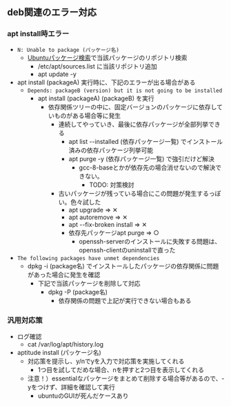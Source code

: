 ## deb関連のエラー対応

### apt install時エラー

* `N: Unable to package (パッケージ名)`
  * [Ubuntuパッケージ検索](https://packages.ubuntu.com/ja/)で当該パッケージのリポジトリ検索
    * /etc/apt/sources.list に当該リポジトリ追加
    * apt update -y
* apt install (packageA) 実行時に、下記のエラーが出る場合がある
  * `Depends: packageB (version) but it is not going to be installed`
    * apt install (packageA) (packageB) を実行
      * 依存関係ツリーの中に、固定バージョンのパッケージに依存していものがある場合等に発生
        * 連続してやっていき、最後に依存パッケージが全部列挙できる
          * apt list --installed (依存パッケージ一覧) でインストール済みの依存パッケージ列挙可能
          * apt purge -y (依存パッケージ一覧) で強引だけど解決
            * gcc-8-baseとかが依存先の場合消せないので解決できない。
              * TODO: 対策検討
        * 古いパッケージが残っている場合にこの問題が発生するっぽい。色々試した
          * apt upgrade => ✕
          * apt autoremove => ✕
          * apt --fix-broken install => ✕
          * 依存先パッケージapt purge => ○
            * openssh-serverのインストールに失敗する問題は、openssh-clientのuninstallで直った
* `The following packages have unmet dependencies`
  * dpkg -i (package名) でインストールしたパッケージの依存関係に問題があった場合に発生を確認
    * 下記で当該パッケージを削除して対応
      * dpkg -P (package名)
        * 依存関係の問題で上記が実行できない場合もある

### 汎用対応策

* ログ確認
  * cat /var/log/apt/history.log
* aptitude install (パッケージ名)
  * 対応策を提示し、y/nでyを入力で対応策を実施してくれる
    * 1つ目を試してだめな場合、nを押すと2つ目を表示してくれる
  * 注意！）essentialなパッケージをまとめて削除する場合等があるので、-yをつけず、詳細を確認して実行
    * ubuntuのGUIが死んだケースあり